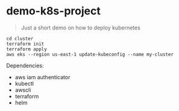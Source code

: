 # demo-k8s-project

> Just a short demo on how to deploy kubernetes

```
cd cluster 
terraform init 
terraform apply 
aws eks --region us-east-1 update-kubeconfig --name my-cluster
```

Dependencies:
- aws iam authenticator
- kubectl
- awscli
- terraform
- helm
